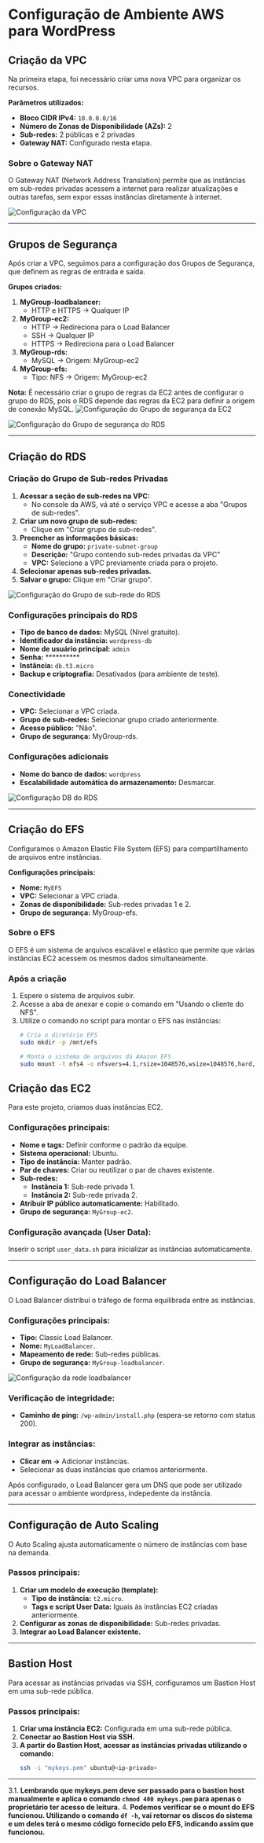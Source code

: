 # Configuração de Ambiente AWS para WordPress

## Criação da VPC
Na primeira etapa, foi necessário criar uma nova VPC para organizar os recursos.

**Parâmetros utilizados:**
- **Bloco CIDR IPv4:** `10.0.0.0/16`
- **Número de Zonas de Disponibilidade (AZs):** 2
- **Sub-redes:** 2 públicas e 2 privadas
- **Gateway NAT:** Configurado nesta etapa.

### Sobre o Gateway NAT
O Gateway NAT (Network Address Translation) permite que as instâncias em sub-redes privadas acessem a internet para realizar atualizações e outras tarefas, sem expor essas instâncias diretamente à internet.

![Configuração da VPC](imgs/criando-vpc.png "Configuração da VPC")

---

## Grupos de Segurança
Após criar a VPC, seguimos para a configuração dos Grupos de Segurança, que definem as regras de entrada e saída.

**Grupos criados:**
1. **MyGroup-loadbalancer:**
   - HTTP e HTTPS -> Qualquer IP
2. **MyGroup-ec2:**
   - HTTP -> Redireciona para o Load Balancer
   - SSH -> Qualquer IP
   - HTTPS -> Redireciona para o Load Balancer
3. **MyGroup-rds:**
   - MySQL -> Origem: MyGroup-ec2
4. **MyGroup-efs:**
   - Tipo: NFS -> Origem: MyGroup-ec2

**Nota:** É necessário criar o grupo de regras da EC2 antes de configurar o grupo do RDS, pois o RDS depende das regras da EC2 para definir a origem de conexão MySQL.
![Configuração do Grupo de segurança da EC2](imgs/grupo-ec2.png "Configuração do Grupo de segurança da EC2")

![Configuração do Grupo de segurança do RDS](imgs/grupo-rds.png "Configuração do Grupo de segurança do RDS")

---

## Criação do RDS

### Criação do Grupo de Sub-redes Privadas
1. **Acessar a seção de sub-redes na VPC:**
   - No console da AWS, vá até o serviço VPC e acesse a aba "Grupos de sub-redes".
2. **Criar um novo grupo de sub-redes:**
   - Clique em "Criar grupo de sub-redes".
3. **Preencher as informações básicas:**
   - **Nome do grupo:** `private-subnet-group`
   - **Descrição:** "Grupo contendo sub-redes privadas da VPC"
   - **VPC:** Selecione a VPC previamente criada para o projeto.
4. **Selecionar apenas sub-redes privadas.**
5. **Salvar o grupo:** Clique em "Criar grupo".

![Configuração do Grupo de sub-rede do RDS](imgs/grupo-subrede-rds.png "Configuração do Grupo de sub-rede do RDS")

### Configurações principais do RDS
- **Tipo de banco de dados:** MySQL (Nível gratuito).
- **Identificador da instância:** `wordpress-db`
- **Nome de usuário principal:** `admin`
- **Senha:** **********
- **Instância:** `db.t3.micro`
- **Backup e criptografia:** Desativados (para ambiente de teste).

### Conectividade
- **VPC:** Selecionar a VPC criada.
- **Grupo de sub-redes:** Selecionar grupo criado anteriormente.
- **Acesso público:** "Não".
- **Grupo de segurança:** MyGroup-rds.

### Configurações adicionais
- **Nome do banco de dados:** `wordpress`
- **Escalabilidade automática do armazenamento:** Desmarcar.

![Configuração DB do RDS](imgs/criando-db-rds.png "Configuração DB do RDS")

---

## Criação do EFS
Configuramos o Amazon Elastic File System (EFS) para compartilhamento de arquivos entre instâncias.

**Configurações principais:**
- **Nome:** `MyEFS`
- **VPC:** Selecionar a VPC criada.
- **Zonas de disponibilidade:** Sub-redes privadas 1 e 2.
- **Grupo de segurança:** MyGroup-efs.

### Sobre o EFS
O EFS é um sistema de arquivos escalável e elástico que permite que várias instâncias EC2 acessem os mesmos dados simultaneamente.

### Após a criação
1. Espere o sistema de arquivos subir.
2. Acesse a aba de anexar e copie o comando em "Usando o cliente do NFS".
3. Utilize o comando no script para montar o EFS nas instâncias:
   ```bash
   # Cria o diretório EFS
   sudo mkdir -p /mnt/efs  

   # Monta o sistema de arquivos da Amazon EFS
   sudo mount -t nfs4 -o nfsvers=4.1,rsize=1048576,wsize=1048576,hard,timeo=600,retrans=2,noresvport <id-amazon>:/ /mnt/efs

## Criação das EC2
Para este projeto, criamos duas instâncias EC2.

### Configurações principais:
- **Nome e tags:** Definir conforme o padrão da equipe.
- **Sistema operacional:** Ubuntu.
- **Tipo de instância:** Manter padrão.
- **Par de chaves:** Criar ou reutilizar o par de chaves existente.
- **Sub-redes:**
  - **Instância 1:** Sub-rede privada 1.
  - **Instância 2:** Sub-rede privada 2.
- **Atribuir IP público automaticamente:** Habilitado.
- **Grupo de segurança:** `MyGroup-ec2`.

### Configuração avançada (User Data):
Inserir o script `user_data.sh` para inicializar as instâncias automaticamente.

---

## Configuração do Load Balancer
O Load Balancer distribui o tráfego de forma equilibrada entre as instâncias.

### Configurações principais:
- **Tipo:** Classic Load Balancer.
- **Nome:** `MyLoadBalancer`.
- **Mapeamento de rede:** Sub-redes públicas.
- **Grupo de segurança:** `MyGroup-loadbalancer`.

![Configuração da rede loadbalancer](imgs/loadbalancer-rede.png "Configuração da rede loadbalancer")

### Verificação de integridade:
- **Caminho de ping:** `/wp-admin/install.php` (espera-se retorno com status 200).

### Integrar as instâncias:
- **Clicar em ->** Adicionar instâncias.
- Selecionar as duas instâncias que criamos anteriormente.

Após configurado, o Load Balancer gera um DNS que pode ser utilizado para acessar o ambiente wordpress, indepedente da instância.

---

## Configuração de Auto Scaling
O Auto Scaling ajusta automaticamente o número de instâncias com base na demanda.

### Passos principais:
1. **Criar um modelo de execução (template):**
   - **Tipo de instância:** `t2.micro`.
   - **Tags e script User Data:** Iguais às instâncias EC2 criadas anteriormente.
2. **Configurar as zonas de disponibilidade:** Sub-redes privadas.
3. **Integrar ao Load Balancer existente.**

---

## Bastion Host
Para acessar as instâncias privadas via SSH, configuramos um Bastion Host em uma sub-rede pública.

### Passos principais:
1. **Criar uma instância EC2:** Configurada em uma sub-rede pública.
2. **Conectar ao Bastion Host via SSH.**
3. **A partir do Bastion Host, acessar as instâncias privadas utilizando o comando:**
   ```bash
   ssh -i "mykeys.pem" ubuntu@<ip-privado>
---
   3.1. **Lembrando que mykeys.pem deve ser passado para o bastion host manualmente e aplica o comando `chmod 400 mykeys.pem` para apenas o proprietário ter acesso de leitura.**
4. **Podemos verificar se o mount do EFS funcionou. Utilizando o comando `df -h`, vai retornar os discos do sistema e um deles terá o mesmo código fornecido pelo EFS, indicando assim que funcionou.**
